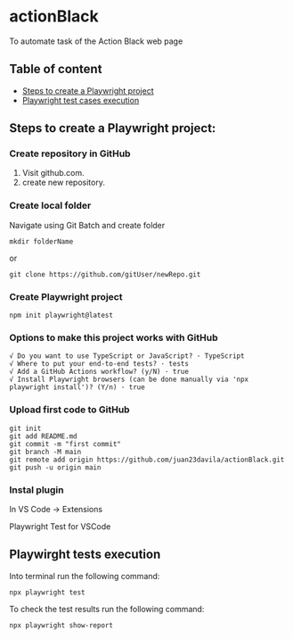 # actionBlack
To automate task of the Action Black web page

## Table of content
- [Steps to create a Playwright project](#steps-to-create-a-playwright-project)
- [Playwright test cases execution](#playwirght-tests-execution)


## Steps to create a Playwright project:

### Create repository in GitHub

1. Visit github.com.
2. create new repository.

### Create local folder

Navigate using Git Batch and create folder
```
mkdir folderName
```
or
```
git clone https://github.com/gitUser/newRepo.git
```


### Create Playwright project

```
npm init playwright@latest
```

### Options to make this project works with GitHub

```
√ Do you want to use TypeScript or JavaScript? · TypeScript
√ Where to put your end-to-end tests? · tests
√ Add a GitHub Actions workflow? (y/N) · true
√ Install Playwright browsers (can be done manually via 'npx playwright install')? (Y/n) · true
```

### Upload first code to GitHub

```
git init
git add README.md
git commit -m "first commit"
git branch -M main
git remote add origin https://github.com/juan23davila/actionBlack.git
git push -u origin main
```

### Instal plugin


In VS Code -> Extensions

Playwright Test for VSCode


## Playwirght tests execution
Into terminal run the following command:
```
npx playwright test
```

To check the test results run the following command:
```
npx playwright show-report
```
